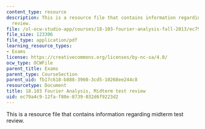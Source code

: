```yaml
---
content_type: resource
description: This is a resource file that contains information regarding midterm test
  review.
file: /ol-ocw-studio-app/courses/18-103-fourier-analysis-fall-2013/ec79a4c912faf80e8739032d6f9223d2_MIT18_103F13_midterm-rev.pdf
file_size: 123306
file_type: application/pdf
learning_resource_types:
- Exams
license: https://creativecommons.org/licenses/by-nc-sa/4.0/
ocw_type: OCWFile
parent_title: Exams
parent_type: CourseSection
parent_uid: fb17c618-b888-3960-3cd5-10268ee244c8
resourcetype: Document
title: 18.103 Fourier Analysis, Midterm test review
uid: ec79a4c9-12fa-f80e-8739-032d6f9223d2
---
```

This is a resource file that contains information regarding midterm test review.